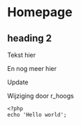 <!-- TITLE: Home -->
<!-- SUBTITLE: A quick summary of Home -->

# Homepage

## heading 2
Tekst hier

En nog meer hier

Update

Wijziging door r_hoogs
```
<?php
echo 'Hello world';
```